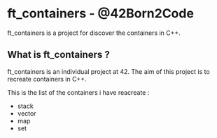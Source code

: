# ft_containers - @42Born2Code

ft_containers is a project for discover the containers in C++.

## What is ft_containers ?

ft_containers is an individual project at 42.
The aim of this project is to recreate containers in C++.

This is the list of the containers i have reacreate :
- stack
- vector
- map
- set

<!-- 
https://www.lirmm.fr/~ducour/Doc-objets/ISO+IEC+14882-1998.pdf
https://fr.acervolima.com/std-allocator-en-c-avec-des-exemples/#:~:text=allocator%20est%20l%27allocateur%20de,pour%20au%20moins%20n%20%C3%A9l%C3%A9ments

# Snifae

https://h-deb.clg.qc.ca/Sujeimage.pngts/Divers--cplusplus/SFINAE.html

http://tvaira.free.fr/bts-sn/poo-c++/cours-poo-c++/cours-c++-conteneurs.pdf

http://chenweixiang.github.io/docs/The_C++_Programming_Language_4th_Edition_Bjarne_Stroustrup.pdf
https://code.woboq.org/gcc/libstdc++-v3/include/bits/stl_iterator.h.html

http://www.cplusplus.com/reference/iterator/


https://www.guru99.com/stack-in-cpp-stl.html
https://fr.acervolima.com/std-allocator-en-c-avec-des-exemples/#:~:text=allocator%20est%20l%27allocateur%20de,pour%20au%20moins%20n%20%C3%A9l%C3%A9ments

# Vector
https://www.guru99.com/cpp-vector-stl.html


https://www.youtube.com/watch?v=qvZGUFHWChY&list=PL9xmBV_5YoZNqDI8qfOZgzbqahCUmUEin

# Maps
https://en.cppreference.com/w/cpp/container/map
https://cplusplus.com/reference/map/map/


# Red Black Tree
https://www.cs.usfca.edu/~galles/visualization/RedBlack.html

# Rbt iterator
https://www.cs.odu.edu/~zeil/cs361/latest/Public/treetraversal/index.html

https://en.cppreference.com/w/cpp/container/set
https://cplusplus.com/reference/set/set/

https://stackoverflow.com/questions/70490594/trouble-implementing-const-iterator-in-c

https://www.programiz.com/dsa/red-black-tree -->